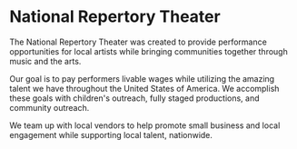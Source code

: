 # National Repertory Theater

The National Repertory Theater was created to provide performance opportunities for local artists while bringing communities together through music and the arts.

Our goal is to pay performers livable wages while utilizing the amazing talent we have throughout the United States of America. We accomplish these goals with children's outreach, fully staged productions, and community outreach.

We team up with local vendors to help promote small business and local engagement while supporting local talent, nationwide.